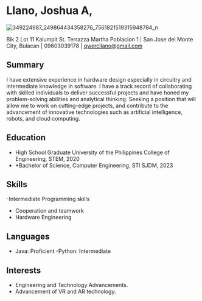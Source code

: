 # Llano, Joshua A,
![349224987_249864434358276_7561821519315948784_n](https://github.com/asdfmode/app-dev/assets/134503539/2d6d04f9-e167-42cc-a197-9a7e46a52275)


Blk 2 Lot 11 Kalumpit St. Terrazza Martha Poblacion 1 |  San Jose del Monte City, Bulacan | 09603039178 | qwercllano@gmail.com

## Summary
I have extensive experience in hardware design especially in circuitry and intermediate knowledge in software.
I have a track record of collaborating with skilled individuals to deliver successful projects and have honed my problem-solving abilities and analytical thinking.
 Seeking a position that will allow me to work on cutting-edge projects, and contribute to the advancement of innovative technologies such as artificial intelligence, robots, and cloud computing.

## Education
- High School Graduate University of the Philippines College of Engineering, STEM, 2020
- *Bachelor of Science, Computer Engineering, STI SJDM, 2023


## Skills
-Intermediate Programming skills
- Cooperation and teamwork
- Hardware Engineering

## Languages
- Java: Proficient
-Python: Intermediate

## Interests
- Engineering and Technology Advancements.
- Advancement of VR and AR technology.
